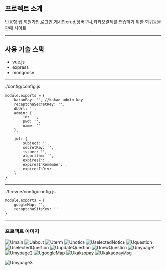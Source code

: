 ## 프로젝트 소개
반응형 웹,회원가입,로그인,게시판crud,장바구니,카카오결제를 연습하기 위한 희귀동물 판매 사이트

---

## 사용 기술 스택

- vue.js
- express
- mongoose

---

./config/config.js
```
module.exports = {
    kakaoPay: '', //kakao admin key
    recaptchaSecretKey: '',
    dbUrl: '',
    admin: {
        id: '',
        pwd: '',
        name: ''
    },

    jwt: {
        subject: '',
        secretKey: '',
        issuer: '',
        algorithm: '',
        expiresIn: ,
        expiresInRemember: ,
        expiresInDiv: 
    }
}
```
---
./firevue/config/config.js
```
module.exports = {
    googleMap: '',
    recaptchaSiteKey: ''
}
```
---
### 프로젝트 이미지

![Umain](https://user-images.githubusercontent.com/51103479/86628185-8448ff00-c004-11ea-9118-4ee66bf0e6ba.JPG)
![Uabout](https://user-images.githubusercontent.com/51103479/86628210-89a64980-c004-11ea-9dea-6041fe7d8cb1.JPG)
![Uterm](https://user-images.githubusercontent.com/51103479/86628189-857a2c00-c004-11ea-9221-cb884442ce18.JPG)
![Unotice](https://user-images.githubusercontent.com/51103479/86628190-8612c280-c004-11ea-8f87-baaf23130985.JPG)
![UselectedNotice](https://user-images.githubusercontent.com/51103479/86628192-8612c280-c004-11ea-8f00-3d2272d63573.JPG)
![Uquestion](https://user-images.githubusercontent.com/51103479/86628194-86ab5900-c004-11ea-827d-f883d52884d2.JPG)
![UselectedQuestion](https://user-images.githubusercontent.com/51103479/86628198-8743ef80-c004-11ea-8abb-fa7029d91d37.JPG)
![UupdateQuestion](https://user-images.githubusercontent.com/51103479/86628200-8743ef80-c004-11ea-91f5-f32330e4a41b.JPG)
![UnewQuestion](https://user-images.githubusercontent.com/51103479/86628201-87dc8600-c004-11ea-9c79-a09779a550c1.JPG)
![Umypage1](https://user-images.githubusercontent.com/51103479/86628202-88751c80-c004-11ea-8007-0c8e935bd735.JPG)
![Umypage2](https://user-images.githubusercontent.com/51103479/86628203-88751c80-c004-11ea-80fb-575345c0cae9.JPG)
![UgoogleMap](https://user-images.githubusercontent.com/51103479/86628206-890db300-c004-11ea-81bf-058b380aa283.JPG)
![Ukakaopay](https://user-images.githubusercontent.com/51103479/86628207-890db300-c004-11ea-9d4c-c71c71ac66af.JPG)
![UkakaopayMsg](https://user-images.githubusercontent.com/51103479/86628197-86ab5900-c004-11ea-82fc-383d511a4536.JPG)

![Umypage3](https://user-images.githubusercontent.com/51103479/86628212-89a64980-c004-11ea-954f-5f0a356e0c2b.JPG)

